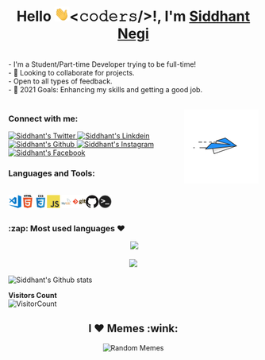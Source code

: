 <h1 align="center">Hello <img src="https://raw.githubusercontent.com/ABSphreak/ABSphreak/master/gifs/Hi.gif" width="30px" style="max-width:100%;"><𝚌𝚘𝚍𝚎𝚛𝚜/>!, I'm <a href="https://sidnegi2511.github.io/Initial-Website/"> Siddhant Negi </a></h1>
<br>
- I'm a Student/Part-time Developer trying to be full-time!
<br>
- 👬 Looking to collaborate for projects.
<br>
- Open to all types of feedback.
<br>
- 🥅 2021 Goals: Enhancing my skills and getting a good job.
<br><br>
<p>
<div class="hello">
  <div class="inner" ><img src="https://raw.githubusercontent.com/auralshin/auralshin/master/assets/animation_300_kckabl3r.gif" height="150" width="150" align="right" padding-top:"20"></div>
</div>
</p>

<p>
  <samp>
</a>
 <h3>Connect with me:</h3>
<a href="https://twitter.com/negi_was_here">
  <img  alt="Siddhant's Twitter" width="26px" src="https://cdn.jsdelivr.net/npm/simple-icons@v3/icons/twitter.svg" />
</a>
<a href="https://www.linkedin.com/in/siddhant-negi-875a39168">
  <img  alt="Siddhant's Linkdein" width="26px" src="https://cdn.jsdelivr.net/npm/simple-icons@v3/icons/linkedin.svg" />
</a>
<a href="https://github.com/sidnegi2511">
  <img  alt="Siddhant's Github" width="26px" src="https://cdn.jsdelivr.net/npm/simple-icons@v3/icons/github.svg" />
</a>
<a href="https://instagram.com/sid_negi2511/">
  <img  alt="Siddhant's Instagram" width="26px" src="https://cdn.jsdelivr.net/npm/simple-icons@v3/icons/instagram.svg" />
</a>
<a href="https://www.facebook.com/siddhant.negi.10/">
  <img  alt="Siddhant's Facebook" width="26px" src="https://cdn.jsdelivr.net/npm/simple-icons@v3/icons/facebook.svg" />
</a>
  </samp>
  
  <br>
 </p>
 
<h3>Languages and Tools:</h3>
<br>
<img align="left" alt="Visual Studio Code" width="26px" src="https://raw.githubusercontent.com/github/explore/80688e429a7d4ef2fca1e82350fe8e3517d3494d/topics/visual-studio-code/visual-studio-code.png" />
<img align="left" alt="HTML5" width="26px" src="https://raw.githubusercontent.com/github/explore/80688e429a7d4ef2fca1e82350fe8e3517d3494d/topics/html/html.png" /><img align="left" alt="CSS3" width="26px" src="https://raw.githubusercontent.com/github/explore/80688e429a7d4ef2fca1e82350fe8e3517d3494d/topics/css/css.png" />
<img align="left" alt="JavaScript" width="26px" src="https://raw.githubusercontent.com/github/explore/80688e429a7d4ef2fca1e82350fe8e3517d3494d/topics/javascript/javascript.png" />
<img align="left" alt="MySQL" width="26px" src="https://raw.githubusercontent.com/github/explore/80688e429a7d4ef2fca1e82350fe8e3517d3494d/topics/mysql/mysql.png" />
<img align="left" alt="Git" width="26px" src="https://raw.githubusercontent.com/github/explore/80688e429a7d4ef2fca1e82350fe8e3517d3494d/topics/git/git.png" />
<img align="left" alt="GitHub" width="26px" src="https://raw.githubusercontent.com/github/explore/78df643247d429f6cc873026c0622819ad797942/topics/github/github.png" />
<img align="left" alt="Terminal" width="26px" src="https://raw.githubusercontent.com/github/explore/80688e429a7d4ef2fca1e82350fe8e3517d3494d/topics/terminal/terminal.png" />

<br>
<br>
<h3>:zap: Most used languages ❤️</h3>

<p align="center">&nbsp;<img src= "https://github-readme-stats.vercel.app/api/top-langs/?username=sidnegi2511&layout=compact&hide=html&theme=dracula&hide_border=true"><br>
<a href="https://github.com/ryo-ma/github-profile-trophy" target="_blank">
    <img src= "https://github-profile-summary-cards.vercel.app/api/cards/repos-per-language?username=sidnegi2511&theme=dracula" alt=""><br>
    <img src= "https://github-profile-summary-cards.vercel.app/api/cards/most-commit-language?username=sidnegi2511&theme=dracula">
</a>
</p>


![Siddhant's Github stats](https://github-readme-stats.vercel.app/api?username=sidnegi2511&show_icons=true&theme=dracula)

**Visitors Count**  
![VisitorCount](https://profile-counter.glitch.me/{sidnegi2511}/count.svg)
<!-- https://cdn4.iconfinder.com/data/icons/logos-and-brands/512/189_Kaggle_logo_logos-512 -->
 
<h2 align="center"> I ❤️ Memes :wink:</h2>
<p align="center">
<img alt="Random Memes" title="programming memes by Siddhant" height="250px" src="https://web.ohidur.com/memes/random.jpg?category=programming">
</p>
